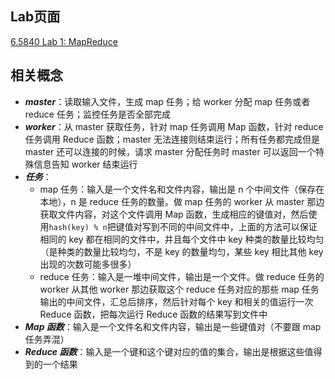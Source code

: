 ## Lab页面
[6.5840 Lab 1: MapReduce](https://pdos.csail.mit.edu/6.824/labs/lab-mr.html)

## 相关概念
- ***master***：读取输入文件，生成 map 任务；给 worker 分配 map 任务或者 reduce 任务；监控任务是否全部完成
- ***worker***：从 master 获取任务，针对 map 任务调用 Map 函数，针对 reduce 任务调用 Reduce 函数；master 无法连接则结束运行；所有任务都完成但是 master 还可以连接的时候，请求 master 分配任务时 master 可以返回一个特殊信息告知 worker 结束运行
- ***任务***：
  - map 任务：输入是一个文件名和文件内容，输出是 n 个中间文件（保存在本地），n 是 reduce 任务的数量。做 map 任务的 worker 从 master 那边获取文件内容，对这个文件调用 Map 函数，生成相应的键值对，然后使用`hash(key) % n`把键值对写到不同的中间文件中，上面的方法可以保证相同的 key 都在相同的文件中，并且每个文件中 key 种类的数量比较均匀（是种类的数量比较均匀，不是 key 的数量均匀，某些 key 相比其他 key 出现的次数可能多很多）
  - reduce 任务：输入是一堆中间文件，输出是一个文件。做 reduce 任务的 worker 从其他 worker 那边获取这个 reduce 任务对应的那些 map 任务输出的中间文件，汇总后排序，然后针对每个 key 和相关的值运行一次 Reduce 函数，把每次运行 Reduce 函数的结果写到文件中
- ***Map 函数***：输入是一个文件名和文件内容，输出是一些键值对（不要跟 map 任务弄混）
- ***Reduce 函数***：输入是一个键和这个键对应的值的集合，输出是根据这些值得到的一个结果